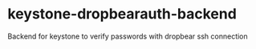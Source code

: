 # keystone-dropbearauth-backend
Backend for keystone to verify passwords with dropbear ssh connection 
